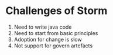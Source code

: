 # Challenges of Storm   

1. Need to write java code
2. Need to start from basic principles
3. Adoption for change is slow
4. Not support for govern artefacts
